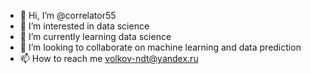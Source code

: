 - 👋 Hi, I’m @correlator55
- 👀 I’m interested in data science
- 🌱 I’m currently learning data science
- 💞️ I’m looking to collaborate on machine learning and data prediction
- 📫 How to reach me volkov-ndt@yandex.ru

<!---
correlator55/correlator55 is a ✨ special ✨ repository because its `README.md` (this file) appears on your GitHub profile.
You can click the Preview link to take a look at your changes.
--->
